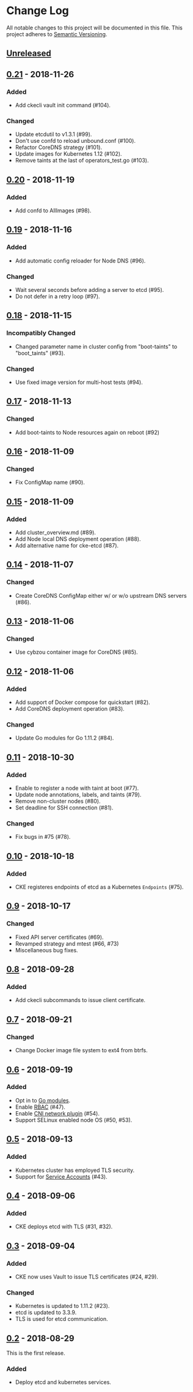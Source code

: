 # Change Log

All notable changes to this project will be documented in this file.
This project adheres to [Semantic Versioning](http://semver.org/).

## [Unreleased]

## [0.21] - 2018-11-26
### Added
- Add ckecli vault init command (#104).

### Changed
- Update etcdutil to v1.3.1 (#99).
- Don't use confd to reload unbound.conf (#100).
- Refactor CoreDNS strategy (#101).
- Update images for Kubernetes 1.12 (#102).
- Remove taints at the last of operators_test.go (#103).

## [0.20] - 2018-11-19
### Added
- Add confd to AllImages (#98).

## [0.19] - 2018-11-16
### Added
- Add automatic config reloader for Node DNS (#96).

### Changed
- Wait several seconds before adding a server to etcd (#95).
- Do not defer in a retry loop (#97).

## [0.18] - 2018-11-15
### Incompatibly Changed
- Changed parameter name in cluster config from "boot-taints" to "boot_taints" (#93).

### Changed
- Use fixed image version for multi-host tests (#94).

## [0.17] - 2018-11-13
### Changed
- Add boot-taints to Node resources again on reboot (#92)

## [0.16] - 2018-11-09
### Changed
- Fix ConfigMap name (#90).

## [0.15] - 2018-11-09
### Added
- Add cluster_overview.md (#89).
- Add Node local DNS deployment operation (#88).
- Add alternative name for cke-etcd (#87).

## [0.14] - 2018-11-07
### Changed
- Create CoreDNS ConfigMap either w/ or w/o upstream DNS servers (#86).

## [0.13] - 2018-11-06
### Changed
- Use cybzou container image for CoreDNS (#85).

## [0.12] - 2018-11-06
### Added
- Add support of Docker compose for quickstart (#82).
- Add CoreDNS deployment operation (#83).

### Changed
- Update Go modules for Go 1.11.2 (#84).

## [0.11] - 2018-10-30
### Added
- Enable to register a node with taint at boot (#77).
- Update node annotations, labels, and taints (#79).
- Remove non-cluster nodes (#80).
- Set deadline for SSH connection (#81).

### Changed
- Fix bugs in #75 (#78).

## [0.10] - 2018-10-18
### Added
- CKE registeres endpoints of etcd as a Kubernetes `Endpoints` (#75).

## [0.9] - 2018-10-17
### Changed
- Fixed API server certificates (#69).
- Revamped strategy and mtest (#66, #73)
- Miscellaneous bug fixes.

## [0.8] - 2018-09-28
### Added
- Add ckecli subcommands to issue client certificate.

## [0.7] - 2018-09-21
### Changed
- Change Docker image file system to ext4 from btrfs.

## [0.6] - 2018-09-19
### Added
- Opt in to [Go modules](https://github.com/golang/go/wiki/Modules).
- Enable [RBAC](https://kubernetes.io/docs/reference/access-authn-authz/rbac/) (#47).
- Enable [CNI network plugin](https://kubernetes.io/docs/concepts/extend-kubernetes/compute-storage-net/network-plugins/) (#54).
- Support SELinux enabled node OS (#50, #53).

## [0.5] - 2018-09-13

### Added
- Kubernetes cluster has employed TLS security.
- Support for [Service Accounts](https://kubernetes.io/docs/reference/access-authn-authz/service-accounts-admin/) (#43).

## [0.4] - 2018-09-06

### Added
- CKE deploys etcd with TLS (#31, #32).

## [0.3] - 2018-09-04

### Added
- CKE now uses Vault to issue TLS certificates (#24, #29).

### Changed
- Kubernetes is updated to 1.11.2 (#23).
- etcd is updated to 3.3.9.
- TLS is used for etcd communication.

## [0.2] - 2018-08-29

This is the first release.

### Added
- Deploy etcd and kubernetes services.

[Unreleased]: https://github.com/cybozu-go/cke/compare/v0.21...HEAD
[0.21]: https://github.com/cybozu-go/cke/compare/v0.20...v0.21
[0.20]: https://github.com/cybozu-go/cke/compare/v0.19...v0.20
[0.19]: https://github.com/cybozu-go/cke/compare/v0.18...v0.19
[0.18]: https://github.com/cybozu-go/cke/compare/v0.17...v0.18
[0.17]: https://github.com/cybozu-go/cke/compare/v0.16...v0.17
[0.16]: https://github.com/cybozu-go/cke/compare/v0.15...v0.16
[0.15]: https://github.com/cybozu-go/cke/compare/v0.14...v0.15
[0.14]: https://github.com/cybozu-go/cke/compare/v0.13...v0.14
[0.13]: https://github.com/cybozu-go/cke/compare/v0.12...v0.13
[0.12]: https://github.com/cybozu-go/cke/compare/v0.11...v0.12
[0.11]: https://github.com/cybozu-go/cke/compare/v0.10...v0.11
[0.10]: https://github.com/cybozu-go/cke/compare/v0.9...v0.10
[0.9]: https://github.com/cybozu-go/cke/compare/v0.8...v0.9
[0.8]: https://github.com/cybozu-go/cke/compare/v0.7...v0.8
[0.7]: https://github.com/cybozu-go/cke/compare/v0.6...v0.7
[0.6]: https://github.com/cybozu-go/cke/compare/v0.5...v0.6
[0.5]: https://github.com/cybozu-go/cke/compare/v0.4...v0.5
[0.4]: https://github.com/cybozu-go/cke/compare/v0.3...v0.4
[0.3]: https://github.com/cybozu-go/cke/compare/v0.2...v0.3
[0.2]: https://github.com/cybozu-go/cke/compare/v0.1...v0.2
